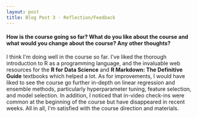 ```yaml
---
layout: post
title: Blog Post 3 - Reflection/Feedback
---
```


#### How is the course going so far? What do you like about the course and what would you change about the course? Any other thoughts?

I think I'm doing well in the course so far. I've liked the thorough introduction to R as a programming language, and the invaluable web resources for the **R for Data Science** and **R Markdown: The Definitive Guide** textbooks which helped a lot. As for improvements, I would have liked to see the course go further in-depth on linear regression and ensemble methods, particularly hyperparameter tuning, feature selection, and model selection. In addition, I noticed that in-video check-ins were common at the beginning of the course but have disappeared in recent weeks. All in all, I'm satisfied with the course direction and materials.
